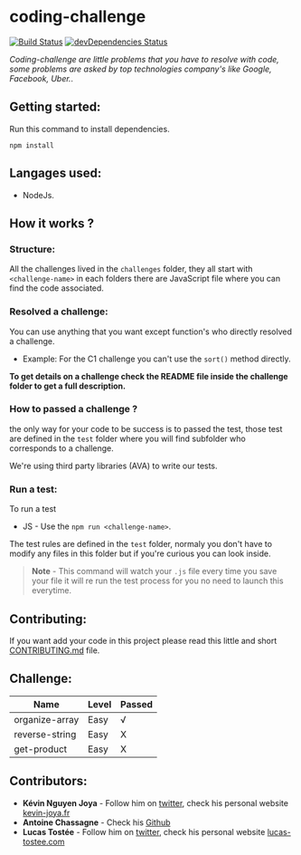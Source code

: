 # coding-challenge
[![Build Status](https://www.travis-ci.com/luctst/coding-challenge.svg?branch=master)](https://www.travis-ci.com/luctst/coding-challenge)
[![devDependencies Status](https://david-dm.org/luctst/coding-challenge/dev-status.svg?style=flat-square)](https://david-dm.org/luctst/coding-challenge?type=dev)

*Coding-challenge are little problems that you have to resolve with code, some problems are asked by top technologies company's like Google, Facebook, Uber..*

## Getting started:
Run this command to install dependencies.

```
npm install
```

## Langages used:
* NodeJs.

## How it works ? 
### Structure:
All the challenges lived in the `challenges` folder, they all start with `<challenge-name>` in each folders there are JavaScript file where you can find the code associated.

### Resolved a challenge:
You can use anything that you want except function's who directly resolved a challenge.
* Example: For the C1 challenge you can't use the `sort()` method directly.

**To get details on a challenge check the README file inside the challenge folder to get a full description.**

### How to passed a challenge ?
the only way for your code to be success is to passed the test, those test are defined in the `test` folder where you will find subfolder who corresponds to a challenge.

We're using third party libraries (AVA) to write our tests.

### Run a test:
To run a test

* JS - Use the `npm run <challenge-name>`.

The test rules are defined in the `test` folder, normaly you don't have to modify any files in this folder but if you're curious you can look inside.

> **Note** - This command will watch your `.js` file every time you save your file it will re run the test process for you no need to launch this everytime.

## Contributing:
If you want add your code in this project please read this little and short [CONTRIBUTING.md](https://github.com/luctst/coding-challenge/blob/master/CONTRIBUTING.md) file.

## Challenge:
| Name | Level | Passed |
| -----| ----- | ---------- | 
| organize-array | Easy | √  | 
| reverse-string| Easy | X |
| get-product | Easy | X |

## Contributors:
* **Kévin Nguyen Joya** - Follow him on [twitter](https://twitter.com/kvinjya?lang=fr), check his personal website [kevin-joya.fr](http://kevin-joya.fr/)
* **Antoine Chassagne** - Check his [Github](https://github.com/antoinechassagne)
* **Lucas Tostée** - Follow him on [twitter](https://twitter.com/ltostee), check his personal website [lucas-tostee.com](https://www.lucas-tostee.com)
